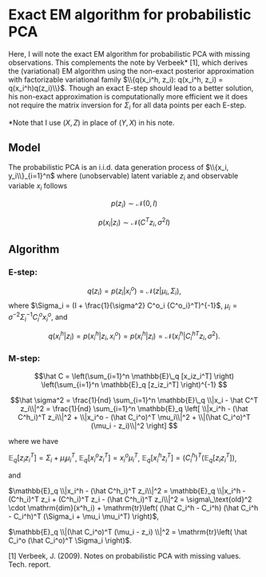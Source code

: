 # Exact EM algorithm for probabilistic PCA


Here, I will note the exact EM algorithm for probabilistic PCA with missing observations. This complements the note by Verbeek* [1], which derives the (variational) EM algorithm using the non-exact posterior approximation with factorizable variational family $\\{q(x_i^h, z_i): q(x_i^h, z_i) = q(x_i^h)q(z_i)\\}$. Though an exact E-step should lead to a better solution, his non-exact approximation is computationally more efficient we it does not require the matrix inversion for $\Sigma_i$ for all data points per each E-step.

*Note that I use $(X, Z)$ in place of $(Y, X)$ in his note.


## Model

The probabilistic PCA is an i.i.d. data generation process of $\\{x_i, y_i\\}_{i=1}^n$ where (unobservable) latent variable $z_i$ and observable variable $x_i$ follows

$$p(z_i) \sim \mathcal{N}(0, I)$$

$$p(x_i|z_i) \sim \mathcal{N}(C^T z_i, \sigma^2 I)$$


## Algorithm

### E-step:

$$q(z_i) = p(z_i|x^o_i) = \mathcal{N}(z| \mu_i, \Sigma_i),$$
where
$\Sigma_i = (I + \frac{1}{\sigma^2} C^o_i {C^o_i}^T)^{-1}$,
$\mu_i = \sigma^{-2} \Sigma_i^{-1}C_i^o x^o_i$,
and

$$q(x^h_i|z_i) = p(x^h_i|z_i, x^o_i) = p(x^h_i| z_i) = \mathcal{N}(x^h_i|{C^h_i}^T z_i, \sigma^2).$$

### M-step:

$$\hat C = 
\left(\sum_{i=1}^n \mathbb{E}\_q [x_iz_i^T] \right) 
\left(\sum_{i=1}^n \mathbb{E}_q [z_iz_i^T] \right)^{-1}
$$

$$\hat \sigma^2
= \frac{1}{nd} \sum_{i=1}^n \mathbb{E}\_q \\|x_i - \hat C^T z_i\\|^2 
= \frac{1}{nd} \sum_{i=1}^n \mathbb{E}_q \left[
    \\|x_i^h - (\hat C^h_i)^T z_i\\|^2
    + \\|x_i^o - (\hat C_i^o)^T \mu_i\\|^2
    + \\|(\hat C_i^o)^T (\mu_i -  z_i)\\|^2
\right]
$$

where we have

$\mathbb{E}_q[z_i z_i^T] = \Sigma_i + \mu_i \mu_i^T$, 
$\mathbb{E}_q[x_i^o z_i^T] = x_i^o \mu_i^T$,
$\mathbb{E}_q[x_i^h z_i^T] = (C^h_i)^T\left(\mathbb{E}_q[z_i z_i^T]\right)$,

and 

$\mathbb{E}_q \\|x_i^h - (\hat C^h_i)^T z_i\\|^2 =  \mathbb{E}_q \\|x_i^h - (C^h_i)^T z_i + (C^h_i)^T z_i - (\hat C^h_i)^T z_i\\|^2 = \sigma\_\text{old}^2 \cdot \mathrm{dim}(x^h_i) + \mathrm{tr}\left( (\hat C_i^h - C_i^h) (\hat C_i^h - C_i^h)^T (\Sigma_i + \mu_i \mu_i^T) \right)$, 

$\mathbb{E}_q \\|(\hat C_i^o)^T (\mu_i -  z_i) \\|^2 
= \mathrm{tr}\left( \hat C_i^o (\hat C_i^o)^T \Sigma_i \right)$.


[1] Verbeek, J. (2009). Notes on probabilistic PCA with missing values. Tech. report.
